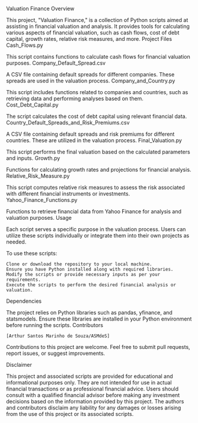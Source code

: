 Valuation Finance
Overview

This project, "Valuation Finance," is a collection of Python scripts aimed at assisting in financial valuation and analysis. It provides tools for calculating various aspects of financial valuation, such as cash flows, cost of debt capital, growth rates, relative risk measures, and more.
Project Files
Cash_Flows.py

This script contains functions to calculate cash flows for financial valuation purposes.
Company_Default_Spread.csv

A CSV file containing default spreads for different companies. These spreads are used in the valuation process.
Company_and_Country.py

This script includes functions related to companies and countries, such as retrieving data and performing analyses based on them.
Cost_Debt_Capital.py

The script calculates the cost of debt capital using relevant financial data.
Country_Default_Spreads_and_Risk_Premiums.csv

A CSV file containing default spreads and risk premiums for different countries. These are utilized in the valuation process.
Final_Valuation.py

This script performs the final valuation based on the calculated parameters and inputs.
Growth.py

Functions for calculating growth rates and projections for financial analysis.
Relative_Risk_Measure.py

This script computes relative risk measures to assess the risk associated with different financial instruments or investments.
Yahoo_Finance_Functions.py

Functions to retrieve financial data from Yahoo Finance for analysis and valuation purposes.
Usage

Each script serves a specific purpose in the valuation process. Users can utilize these scripts individually or integrate them into their own projects as needed.

To use these scripts:

    Clone or download the repository to your local machine.
    Ensure you have Python installed along with required libraries.
    Modify the scripts or provide necessary inputs as per your requirements.
    Execute the scripts to perform the desired financial analysis or valuation.

Dependencies

The project relies on Python libraries such as pandas, yfinance, and statsmodels. Ensure these libraries are installed in your Python environment before running the scripts.
Contributors

    [Arthur Santos Marinho de Souza/ASMdeS]

Contributions to this project are welcome. Feel free to submit pull requests, report issues, or suggest improvements.

Disclaimer

This project and associated scripts are provided for educational and informational purposes only. They are not intended for use in actual financial transactions or as professional financial advice. Users should consult with a qualified financial advisor before making any investment decisions based on the information provided by this project. The authors and contributors disclaim any liability for any damages or losses arising from the use of this project or its associated scripts.
